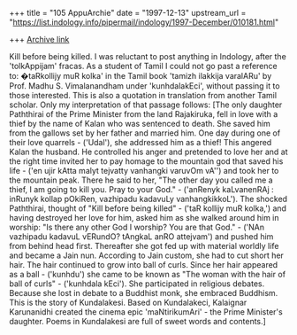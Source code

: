+++
title = "105 AppuArchie"
date = "1997-12-13"
upstream_url = "https://list.indology.info/pipermail/indology/1997-December/010181.html"

+++
[Archive link](https://list.indology.info/pipermail/indology/1997-December/010181.html)

 Kill before being killed.
      I was reluctant to post anything in Indology, after the 'tolkAppijam'
fracas. As a student of Tamil I could not go past a reference to: �taRkollijy
muR kolka' in the Tamil book 'tamizh ilakkija varalARu' by Prof. Madhu S.
Vimalanandham under 'kunhdalakEci', without passing it to those interested.
This is also a quotation in translation from another Tamil scholar. Only my
interpretation of that passage follows:
      [The only daughter Paththirai of the Prime Minister from the land
Rajakiruka, fell in love with a thief by the name of Kalan who was sentenced
to death. She saved him from the gallows set by her father and married him.
One day during one of their love quarrels - ('Udal'), she addressed him as a
thief! This angered Kalan the husband. He controlled his anger and pretended
to love her and at the right time invited her to pay homage to the mountain
god that saved his life - ('en ujir kAtta malyt tejvatty vanhangki varuvOm
vA'') and took her to the mountain peak. There he said to her,  "The other day
you called me a thief, I am going to kill you. Pray to your God." - ('anRenyk
kaLvanenRAj : inRunyk kollap pOkiRen, vazhipadu kadavuLy vanhangkikkoL').
      The shocked Paththirai, thought of "Kill before being killed" - ('taR
kollijy muR kolka,') and having destroyed her love for him, asked him as she
walked around him in worship: "Is there any other God I worship? You are that
God." - ('NAn vazhipadu kadavuL vERundO? tAngkaL anRO attejvam') and pushed
him from behind head first. Thereafter she got fed up with material worldly
life and became a Jain nun. According to Jain custom, she had to cut short her
hair. The hair continued to grow into ball of curls. Since her hair appeared
as a ball - ('kunhdu') she came to be known as "The woman with the hair of
ball of curls" - ('kunhdala kEci'). She participated in religious debates.
Because she lost in debate to a Buddhist monk, she embraced Buddhism. This is
the story of Kundalakesi.
      Based on Kundalakeci, Kalaignar Karunanidhi created the cinema epic
'maNtirikumAri' - the Prime Minister's daughter.
      Poems in Kundalakesi are full of sweet words and contents.]



